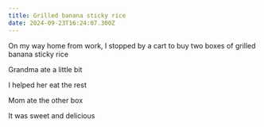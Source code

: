```yaml
---
title: Grilled banana sticky rice
date: 2024-09-23T16:24:07.300Z
---
```


On my way home from work, I stopped by a cart to buy two boxes of grilled banana sticky rice

Grandma ate a little bit

I helped her eat the rest

Mom ate the other box

It was sweet and delicious
